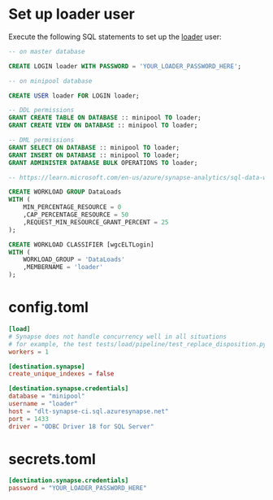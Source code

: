 # Set up loader user
Execute the following SQL statements to set up the [loader](https://learn.microsoft.com/en-us/azure/synapse-analytics/sql/data-loading-best-practices#create-a-loading-user) user:
```sql
-- on master database

CREATE LOGIN loader WITH PASSWORD = 'YOUR_LOADER_PASSWORD_HERE';
```

```sql
-- on minipool database

CREATE USER loader FOR LOGIN loader;

-- DDL permissions
GRANT CREATE TABLE ON DATABASE :: minipool TO loader;
GRANT CREATE VIEW ON DATABASE :: minipool TO loader;

-- DML permissions
GRANT SELECT ON DATABASE :: minipool TO loader;
GRANT INSERT ON DATABASE :: minipool TO loader;
GRANT ADMINISTER DATABASE BULK OPERATIONS TO loader;
```

```sql
-- https://learn.microsoft.com/en-us/azure/synapse-analytics/sql-data-warehouse/sql-data-warehouse-workload-isolation

CREATE WORKLOAD GROUP DataLoads
WITH ( 
    MIN_PERCENTAGE_RESOURCE = 0
    ,CAP_PERCENTAGE_RESOURCE = 50
    ,REQUEST_MIN_RESOURCE_GRANT_PERCENT = 25
);

CREATE WORKLOAD CLASSIFIER [wgcELTLogin]
WITH (
    WORKLOAD_GROUP = 'DataLoads'
    ,MEMBERNAME = 'loader'
);
```

# config.toml
```toml
[load]
# Synapse does not handle concurrency well in all situations
# for example, the test tests/load/pipeline/test_replace_disposition.py::test_replace_table_clearing[staging-optimized-synapse-no-staging] makes Synapse suspend queries and hang when workers > 1
workers = 1

[destination.synapse]
create_unique_indexes = false

[destination.synapse.credentials]
database = "minipool"
username = "loader"
host = "dlt-synapse-ci.sql.azuresynapse.net"
port = 1433
driver = "ODBC Driver 18 for SQL Server"
```

# secrets.toml
```toml
[destination.synapse.credentials]
password = "YOUR_LOADER_PASSWORD_HERE"
```